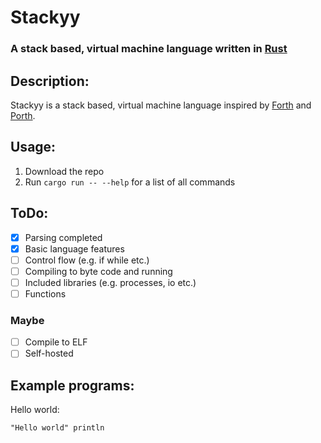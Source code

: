 # Stackyy
### A stack based, virtual machine language written in [Rust](https://rust-lang.org/)

## Description:

Stackyy is a stack based, virtual machine language inspired by 
[Forth](https://en.wikipedia.org/wiki/Forth_(programming_language)) and 
[Porth](https://gitlab.com/tsoding/porth).

## Usage:

1. Download the repo
2. Run ``cargo run -- --help`` for a list of all commands


## ToDo:

- [x] Parsing completed
- [x] Basic language features
- [ ] Control flow (e.g. if while etc.)
- [ ] Compiling to byte code and running
- [ ] Included libraries (e.g. processes, io etc.)
- [ ] Functions
### Maybe
- [ ] Compile to ELF
- [ ] Self-hosted

## Example programs:

Hello world:

```shell
"Hello world" println
```

